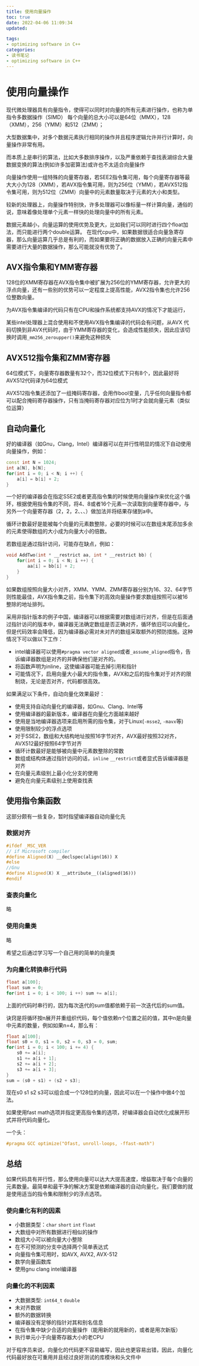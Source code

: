 ```yaml
---
title: 使用向量操作
toc: true
date: 2022-04-06 11:09:34
updated:

tags:
- optimizing software in C++
categories:
- 读书笔记
- optimizing software in C++
---
```


# 使用向量操作

现代微处理器具有向量指令，使得可以同时对向量的所有元素进行操作，也称为单指令多数据操作（SIMD）
每个向量的总大小可以是64位（MMX），128（XMM），256（YMM）和512（ZMM）；

大型数据集中，对多个数据元素执行相同的操作并且程序逻辑允许并行计算时，向量操作非常有用。

而本质上是串行的算法，比如大多数排序操作，以及严重依赖于查找表湖综合大量数据变换的算法(例如许多加密算法)或许也不太适合向量操作

向量操作使用一组特殊的向量寄存器，若SEE2指令集可用，每个向量寄存器等最大大小为128（XMM），若AVX指令集可用，则为256位（YMM），若AVX512指令集可用，则为512位（ZMM）向量中的元素数量取决于元素的大小和类型。

较新的处理器上，向量操作特别快，许多处理器可以像标量一样计算向量，通俗的说，意味着像处理单个元素一样快的处理向量中的所有元素。

数据元素越小，向量运算的使用优势及更大，比如我们可以同时进行四个float加法，而只能进行两个double运算。
在现代cpu中，如果数据很适合向量急寄存器，那么向量运算几乎总是有利的，而如果要将正确的数据放入正确的向量元素中需要进行大量的数据操作，那么可能就没有优势了。

## AVX指令集和YMM寄存器
128位的XMM寄存器在AVX指令集中被扩展为256位的YMM寄存器，允许更大的浮点向量，还有一些别的优势可以一定程度上提高性能，AVX2指令集也允许256位整数向量。    

为AVX指令集编译的代码只有在CPU和操作系统都支持AVX的情况下才能运行，    

某些intel处理器上混合使用和不使用AVX指令集编译的代码会有问题，从AVX 代码切换到非AVX代码时，由于YMM寄存器的变化，会造成性能损失，因此应该切换时调用`_mm256_zeroupper()`来避免这种损失

## AVX512指令集和ZMM寄存器
64位模式下，向量寄存器数量有32个，而32位模式下只有8个，因此最好将AVX512代码译为64位模式    

AVX512指令集还添加了一组掩码寄存器，会用作bool变量，几乎任何向量指令都可以配合掩码寄存器操作，只有当掩码寄存器对应位为1时才会就向量元素（类似位运算）

## 自动向量化
好的编译器（如Gnu，Clang，Intel）编译器可以在并行性明显的情况下自动使用向量操作，例如：    
```cpp
const int N = 1024;
int a[N], b[N];
for(int i = 0; i < N; i ++) {
    a[i] = b[i] + 2;
}
```

一个好的编译器会在指定SSE2或者更高指令集的时候使用向量操作来优化这个循环，根据使用指令集的不同，将4、8或者16个元素一次读取到向量寄存器中，与另外一个向量寄存器（2，2，2、、、）做加法并将结果存储到a中。

循环计数最好是能被每个向量的元素数整除，必要的时候可以在数组末尾添加多余的元素使得数组的大小成为向量大小的倍数。

若数组是通过指针访问，可能存在缺点，例如：
```cpp
void AddTwo(int * __restrict aa, int * __restrict bb) {
    for(int i = 0; i < N; i ++) {
        aa[i] = bb[i] + 2;
    }
}
```
如果数组按照向量大小对齐，XMM、YMM、ZMM寄存器分别为16、32、64字节则性能最佳，AVX指令集之前，指令集下的高效向量操作要求数组按照可以被16整除的地址排列。


采用非指针版本的例子中国，编译器可以根据需要对数组进行对齐，但是在后面通过指针访问的版本中，编译器无法确定数组是否正确对齐，循环依旧可以向量化，但是代码效率会降低，因为编译器必需对未对齐的数组采取额外的预防措施。这种情况下可以做以下工作：
- intel编译器可以使用`#pragma vector aligned`或者`_assume_aligned`指令，告诉编译器数组是对齐的并确保他们是对齐的。
- 将函数声明为inline，这使编译器可能去掉引用和指针
- 可能情况下，启用向量大小最大的指令集，AVX和之后的指令集对于对齐的限制烧，无论是否对齐，代码都很高效。

如果满足以下条件，自动向量化效果最好：
- 使用支持自动向量化的编译器，如Gnu、Clang、Intel等
- 使用编译器的最新版本，编译器在向量化方面越来越好
- 使用是当地编译器选项来启用所需的指令集，对于Linux(`-msse2`, `-mavx`等)
- 使用限制较少的浮点选项
- 对于SSE2，数组和大结构地址按照16字节对齐，AVX最好按照32对齐，AVX512最好按照64字节对齐   
- 循环计数最好是能够被向量中元素数整除的常数
- 数组或结构体通过指针访问的话，`inline` `__restrict`或者显式告诉编译器是对齐
- 在向量元素级别上最小化分支的使用
- 避免在向量元素级别上使用查找表


## 使用指令集函数
这部分颇有一些复杂，暂时指望编译器自动向量化先

### 数据对齐
```cpp
#ifdef _MSC_VER
// if Microsoft compiler
#define Aligned(X) __declspec(align(16)) X
#else
//Gnu
#define Aligned(X) X __attribute__((aligned(16)))
#endif
```

### 查表向量化
略
### 使用向量类
略    

希望之后通过学习写一个自己用的简单的向量类


### 为向量化转换串行代码
```cpp
float a[100];
float sum = 0;
for(int i = 0; i < 100; i ++) sum += a[i];
```
上面的代码时串行的，因为每次迭代的sum值都依赖于前一次迭代后的sum值。

诀窍是将循环按n展开并重组织代码，每个值依赖n个位置之前的值，其中n是向量中元素的数量，例如如果n=4，那么有：
```cpp
float a[100];
float s0 = 0, s1 = 0, s2 = 0, s3 = 0, sum;
for(int i = 0; i < 100; i += 4) {
    s0 += a[i];
    s1 += a[i + 1];
    s2 += a[i + 2];
    s3 += a[i + 3];
}
sum = (s0 + s1) + (s2 + s3);
```
现在s0 s1 s2 s3可以组合成一个128位的向量，因此可以在一个操作中做4个加法。

如果使用fast math选项并指定更高指令集的选项，好编译器会自动优化成展开形式并将代码向量化。

一个头：
```cpp
#pragma GCC optimize("Ofast, unroll-loops, -ffast-math")
```

## 总结
如果代码具有并行性，那么使用向量可以达大大提高速度，增益取决于每个向量的元素数量。最简单和最干净的解决方案是依赖编译器的自动向量化，我们要做的就是使用适当的指令集和限制少的浮点选项。

### 使向量化有利的因素
- 小数据类型：`char` `short` `int` `float`
- 大数组中对所有数据进行相似的操作
- 数组大小可以被向量大小整除
- 在不可预测的分支中选择两个简单表达式
- 向量指令集可用时，如AVX, AVX2, AVX-512
- 数学向量函数库
- 使用gnu clang intel编译器
### 向量化的不利因素
- 大数据类型: `int64_t` `double`
- 未对齐数据
- 额外的数据转换
- 编译器没有足够的指针对其和别名信息
- 在指令集中缺少合适的向量操作（能用新的就用新的，或者是用次新版）
- 执行单元小于向量寄存器大小的老CPU

对于程序员来说，向量化的代码更不容易编写，因此也更容易出错，因此，向量化代码最好放在可重用并且经过良好测试的库模块和头文件中


<!--more-->